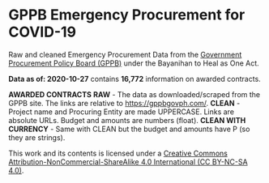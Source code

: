 # GPPB Emergency Procurement for COVID-19

Raw and cleaned Emergency Procurement Data from the [Government Procurement Policy Board (GPPB)](https://gppbgovph.com/) under the Bayanihan to Heal as One Act.

**Data as of: 2020-10-27** contains **16,772** information on awarded contracts.

**AWARDED CONTRACTS**
**RAW** - The data as downloaded/scraped from the GPPB site. The links are relative to https://gppbgovph.com/. 
**CLEAN** - Project name and Procuring Entity are made UPPERCASE. Links are absolute URLs. Budget and amounts are numbers (float).
**CLEAN WITH CURRENCY** - Same with CLEAN but the budget and amounts have P (so they are strings).

This work and its contents is licensed under a <a rel="license" href="https://creativecommons.org/licenses/by-nc-sa/4.0/">Creative Commons Attribution-NonCommercial-ShareAlike 4.0 International (CC BY-NC-SA 4.0)</a>.<br>

